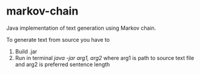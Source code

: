 # markov-chain
Java implementation of text generation using Markov chain.

To generate text from source you have to
1) Build .jar 
2) Run in terminal *java -jar arg1, arg2*
   where arg1 is path to source text file and arg2 is preferred sentence length
